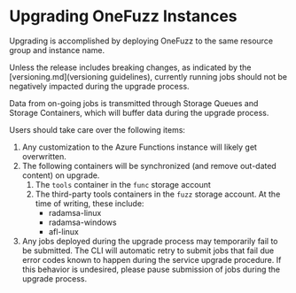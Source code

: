# Upgrading OneFuzz Instances

Upgrading is accomplished by deploying OneFuzz to the same resource group and
instance name.

Unless the release includes breaking changes, as indicated by the
[versioning.md](versioning guidelines), currently running jobs should not be
negatively impacted during the upgrade process.

Data from on-going jobs is transmitted through Storage Queues and Storage
Containers, which will buffer data during the upgrade process.

Users should take care over the following items:

1. Any customization to the Azure Functions instance will likely get
   overwritten.
1. The following containers will be synchronized (and remove out-dated content)
   on upgrade.
   1. The `tools` container in the `func` storage account
   1. The third-party tools containers in the `fuzz` storage account. At the
      time of writing, these include:
      * radamsa-linux
      * radamsa-windows
      * afl-linux
1. Any jobs deployed during the upgrade process may temporarily fail to be
   submitted.
   The CLI will automatic retry to submit jobs that fail due error codes known
   to happen during the service upgrade procedure. If this behavior is
   undesired, please pause submission of jobs during the upgrade process.